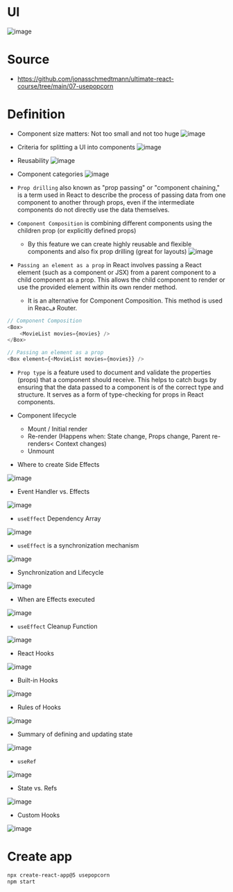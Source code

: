 # UI
![image](https://github.com/ehsan-ebadi/React/assets/64855572/3a72cfd7-fa0d-40bf-83a8-c9f453331213)

# Source
- https://github.com/jonasschmedtmann/ultimate-react-course/tree/main/07-usepopcorn 

# Definition
- Component size matters: Not too small and not too huge
![image](https://github.com/ehsan-ebadi/React/assets/64855572/ff1340b0-819f-4a72-9870-edbd36f0f1e3)

- Criteria for splitting a UI into components
![image](https://github.com/ehsan-ebadi/React/assets/64855572/e2ff674d-348b-4850-a172-9ca57ade36ce)

- Reusability
![image](https://github.com/ehsan-ebadi/React/assets/64855572/5a4ef547-3709-472a-bd7f-978906e90d72)

- Component categories
![image](https://github.com/ehsan-ebadi/React/assets/64855572/e636cbb7-4716-4dee-9d0a-5afadef922f2)

- `Prop drilling` also known as "prop passing" or "component chaining," is a term used in React to describe the process of passing data from one component to another through props, even if the intermediate components do not directly use the data themselves.

- `Component Composition` is combining different components using the children prop (or explicitly defined props)
  - By this feature we can create highly reusable and flexible components and also fix prop drilling (great for layouts) 
![image](https://github.com/ehsan-ebadi/React/assets/64855572/aa704a77-855c-4b50-8e89-60b81f765271)

- `Passing an element as a prop` in React involves passing a React element (such as a component or JSX) from a parent component to a child component as a prop. This allows the child component to render or use the provided element within its own render method.
  - It is an alternative for Component Composition. This method is used in Reacف Router.
```javascript
// Component Composition
<Box>
    <MovieList movies={movies} />
</Box>

// Passing an element as a prop
<Box element={<MovieList movies={movies}} />
```

- `Prop type` is a feature used to document and validate the properties (props) that a component should receive. This helps to catch bugs by ensuring that the data passed to a component is of the correct type and structure. It serves as a form of type-checking for props in React components.

- Component lifecycle
  - Mount / Initial render
  - Re-render (Happens when: State change, Props change, Parent re-renders< Context changes)
  - Unmount
 
- Where to create Side Effects

![image](https://github.com/ehsan-ebadi/React/assets/64855572/278e1e92-de81-4809-bed6-eb59622b887a)

- Event Handler vs. Effects

![image](https://github.com/ehsan-ebadi/React/assets/64855572/8c00d77c-92c0-48eb-a625-865f7f8c99f0)

- `useEffect` Dependency Array

![image](https://github.com/ehsan-ebadi/React/assets/64855572/691b2e19-6ffd-4725-8d55-ed31b2c7b4d1)

- `useEffect` is a synchronization mechanism

![image](https://github.com/ehsan-ebadi/React/assets/64855572/31240c71-0f68-402a-a87b-29ef2d2a2514)

- Synchronization and Lifecycle

![image](https://github.com/ehsan-ebadi/React/assets/64855572/776d39ad-7aa9-41e8-8d55-cf0b3b0869c5)

- When are Effects executed

![image](https://github.com/ehsan-ebadi/React/assets/64855572/41c49bea-52d5-4dca-9cd6-f93d27ef0b9d)

- `useEffect` Cleanup Function

![image](https://github.com/ehsan-ebadi/React/assets/64855572/64c29fce-f389-4a0b-ab39-2225ca0660a5)

- React Hooks

![image](https://github.com/ehsan-ebadi/React/assets/64855572/a39e5404-84a2-4475-9b93-906389308115)

- Built-in Hooks

![image](https://github.com/ehsan-ebadi/React/assets/64855572/c0b08744-195c-4f03-80f1-4b3621c8d381)

- Rules of Hooks

![image](https://github.com/ehsan-ebadi/React/assets/64855572/39610870-c9b4-426b-b582-2bcc23a0886a)

- Summary of defining and updating state

![image](https://github.com/ehsan-ebadi/React/assets/64855572/de4725f8-572e-40a0-9b3a-a47c8c9317c7)

- `useRef`

![image](https://github.com/ehsan-ebadi/React/assets/64855572/b913ae15-e84c-49f6-82ca-34935477d841)

- State vs. Refs

![image](https://github.com/ehsan-ebadi/React/assets/64855572/8da29c93-dcee-4781-a25b-fbbd14caf506)

- Custom Hooks 

![image](https://github.com/ehsan-ebadi/React/assets/64855572/aec473de-4ea0-4b0e-89e0-e9b2d3253c22)


# Create app
```bash
npx create-react-app@5 usepopcorn
npm start
```
